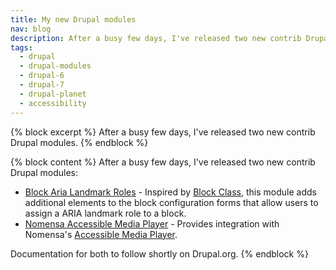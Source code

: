 ```yaml
---
title: My new Drupal modules
nav: blog
description: After a busy few days, I've released two new contrib Drupal modules.
tags:
  - drupal
  - drupal-modules
  - drupal-6
  - drupal-7
  - drupal-planet
  - accessibility
---
```

{% block excerpt %}
After a busy few days, I've released two new contrib Drupal modules.
{% endblock %}

{% block content %}
After a busy few days, I've released two new contrib Drupal modules:

* [Block Aria Landmark Roles](http://drupal.org/project/block_aria_landmark_roles) - Inspired by [Block Class](http://drupal.org/project/block_class), this module adds additional elements to the block configuration forms that allow users to assign a ARIA landmark role to a block.
* [Nomensa Accessible Media Player](http://drupal.org/project/nomensa_amp) - Provides integration with Nomensa's [Accessible Media Player](https://github.com/nomensa/Accessible-Media-Player).

Documentation for both to follow shortly on Drupal.org.
{% endblock %}
